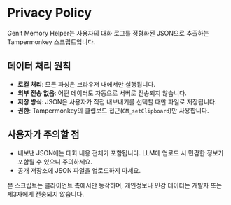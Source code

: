 # Privacy Policy

Genit Memory Helper는 사용자의 대화 로그를 정형화된 JSON으로 추출하는 Tampermonkey 스크립트입니다.

## 데이터 처리 원칙
- **로컬 처리**: 모든 파싱은 브라우저 내에서만 실행됩니다.
- **외부 전송 없음**: 어떤 데이터도 자동으로 서버로 전송되지 않습니다.
- **저장 방식**: JSON은 사용자가 직접 내보내기를 선택할 때만 파일로 저장됩니다.
- **권한**: Tampermonkey의 클립보드 접근(`GM_setClipboard`)만 사용합니다.

## 사용자가 주의할 점
- 내보낸 JSON에는 대화 내용 전체가 포함됩니다. LLM에 업로드 시 민감한 정보가 포함될 수 있으니 주의하세요.
- 공개 저장소에 JSON 파일을 업로드하지 마세요.

본 스크립트는 클라이언트 측에서만 동작하며, 개인정보나 민감 데이터는 개발자 또는 제3자에게 전송되지 않습니다.
